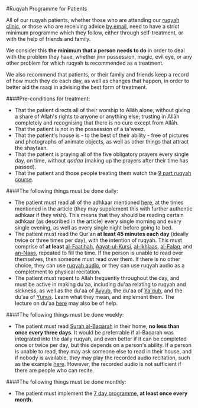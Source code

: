 [title: Ruqyah Programme for Patients - muhammadtim.com]:/
[menu: Ruqyah Programme]:/
[menu-locgroup: ruqyah]:/
[order: 2]:/

#Ruqyah Programme for Patients

All of our ruqyah patients, whether those who are attending our [ruqyah clinic](/ruqyah), or those who are receiving advice [by email](/contact), need to have a strict minimum programme which they follow, either through self-treatment, or with the help of friends and family.

We consider this **the minimum that a person needs to do** in order to deal with the problem they have, whether jinn possession, magic, evil eye, or any other problem for which ruqyah is recommended as a treatment.

We also recommend that patients, or their family and friends keep a record of how much they do each day, as well as changes that happen, in order to better aid the raaqi in advising the best form of treatment.

####Pre-conditions for treatment:

* That the patient directs all of their worship to Allāh alone, without giving a share of Allah's rights to anyone or anything else; trusting in Allāh completely and recognising that there is no cure except from Allāh.
* That the patient is not in the possession of a ta'weez.
* That the patient's house is - to the best of their ability - free of pictures and photographs of animate objects, as well as other things that attract the shaytaan.
* That the patient is praying all of the five obligatory prayers every single day, on time, without *qadaa* (making up the prayers after their time has passed).
* That the patient and those people treating them watch the [9 part ruqyah course](/video). 

####The following things must be done daily:

* The patient must read all of the adhkaar mentioned [here](/protectys), at the times mentioned in the article (they may supplement this with further authentic adhkaar if they wish). This means that they should be reading certain adhkaar (as described in the article) every single morning and every single evening, as well as every single night before going to bed.
* The patient must read the Qur'an **at least 45 minutes each day** (ideally twice or three times per day), with the intention of ruqyah. This must comprise of **at least** [al-Faatihah](http://quran.com/1), [Aayat-ul-Kursi](http://quran.com/2/255), [al-Ikhlaas](http://quran.com/112), [al-Falaq](http://quran.com/113), and [an-Naas](http://quran.com/114), repeated to fill the time. If the person is unable to read over themselves, then someone must read over them. If there is no other choice, they can use [ruqyah audio](/audio), or they can use ruqyah audio as a completment to physical recitation.
* The patient must repent to Allāh frequently throughout the day, and must be active in making du'aa, including du'aa relating to ruqyah and sickness, as well as the du'aa of [Ayyub](http://duas.com/dua/471/dua-from-the-quran-12), the du'aa of [Ya'qub](http://quran.com/12/86), and the du'aa of [Yunus](http://duas.com/dua/472/dua-from-the-quran-13). Learn what they mean, and implement them. The lecture on du'aa [here](/video) may also be of help.

####The following things must be done weekly:

* The patient must read [Surah al-Baqarah](http://quran.com/2) in their home, **no less than once every three days**. It would be preferrable if al-Baqarah was integrated into the daily ruqyah, and even better if it can be completed once or twice per day, but this depends on a person's ability. If a person is unable to read, they may ask someone else to read in their house, and if nobody is available, they may play the recorded audio recitation, such as the example [here](http://www.youtube.com/watch?v=ve3I2jiBUTk). However, the recorded audio is not sufficient if there are people who can recite.

####The following things must be done monthly:

* The patient must implement the [7 day programme](/7dayrd), **at least once every month.**
